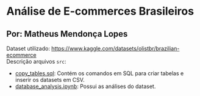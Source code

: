 # Análise de E-commerces Brasileiros
## Por: Matheus Mendonça Lopes

Dataset utilizado: https://www.kaggle.com/datasets/olistbr/brazilian-ecommerce
<br>
Descrição arquivos `src`:
* [copy_tables.sql](src/copy_tables.sql): Contém os comandos em SQL para criar tabelas e inserir os datasets em CSV.
* [database_analysis.ipynb](src/database_analysis.ipynb): Possui as análises do dataset.
